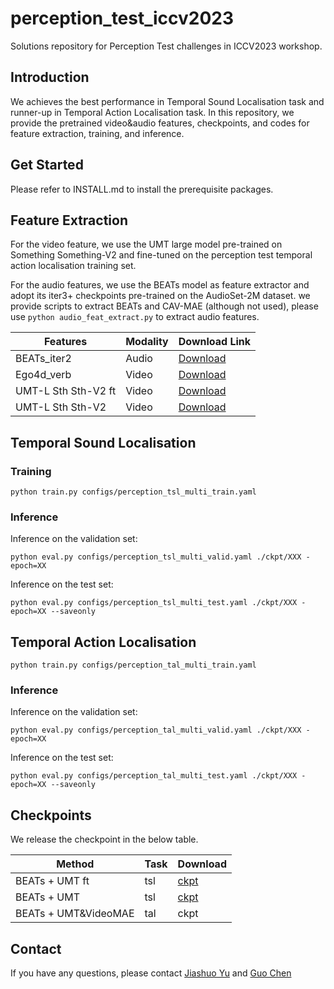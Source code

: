# perception_test_iccv2023
Solutions repository for Perception Test challenges in ICCV2023 workshop.

## Introduction  

We achieves the best performance in Temporal Sound Localisation task and runner-up in Temporal Action Localisation task. In this repository, we provide the pretrained video\&audio features, checkpoints, and codes for feature extraction, training, and inference.

## Get Started  

Please refer to INSTALL.md to install the prerequisite packages.  

## Feature Extraction  

For the video feature, we use the UMT large model pre-trained on Something Something-V2 and fine-tuned on the perception test temporal action localisation training set. 

For the audio features, we use the BEATs model as feature extractor and adopt its iter3+ checkpoints pre-trained on the AudioSet-2M dataset. we provide scripts to extract BEATs and CAV-MAE (although not used), please use `python audio_feat_extract.py` to extract audio features.

| Features | Modality | Download Link |
|---|---|---|
| BEATs_iter2 | Audio | [Download](https://pjlab-gvm-data.oss-cn-shanghai.aliyuncs.com/opengvlab/perception_test_iccv2023/pt_tsl_beats_iter3_feature.zip) |
| Ego4d_verb | Video | [Download](https://pjlab-gvm-data.oss-cn-shanghai.aliyuncs.com/opengvlab/perception_test_iccv2023/pt_tal_videomae_large_ego4d_verb_feature_s4.zip) |
| UMT-L Sth Sth-V2 ft | Video | [Download](https://pjlab-gvm-data.oss-cn-shanghai.aliyuncs.com/opengvlab/perception_test_iccv2023/pt_tal_umt_large_sthv2_perception_test_ft1_feature_s2.zip) |
| UMT-L Sth Sth-V2 | Video | [Download](https://pjlab-gvm-data.oss-cn-shanghai.aliyuncs.com/opengvlab/perception_test_iccv2023/pt_tal_umt_large_sthv2_feature_s4.zip) |


## Temporal Sound Localisation  

### Training  

`python train.py configs/perception_tsl_multi_train.yaml`  

### Inference  

Inference on the validation set:  

`python eval.py configs/perception_tsl_multi_valid.yaml ./ckpt/XXX -epoch=XX`  

Inference on the test set:  

`python eval.py configs/perception_tsl_multi_test.yaml ./ckpt/XXX -epoch=XX --saveonly`  

## Temporal Action Localisation  

`python train.py configs/perception_tal_multi_train.yaml`  

### Inference  

Inference on the validation set:  

`python eval.py configs/perception_tal_multi_valid.yaml ./ckpt/XXX -epoch=XX`  

Inference on the test set:  

`python eval.py configs/perception_tal_multi_test.yaml ./ckpt/XXX -epoch=XX --saveonly`  

## Checkpoints  

We release the checkpoint in the below table.  

| Method | Task | Download |
|---|---|---|
| BEATs + UMT ft | tsl | [ckpt](https://pjlab-gvm-data.oss-cn-shanghai.aliyuncs.com/opengvlab/perception_test_iccv2023/tsl_multi_ft_epoch20.pth.tar ) |
| BEATs + UMT | tsl | [ckpt](https://pjlab-gvm-data.oss-cn-shanghai.aliyuncs.com/opengvlab/perception_test_iccv2023/tsl_multi_epoch20.pth.tar ) |
| BEATs + UMT\&VideoMAE | tal | ckpt |


## Contact  

If you have any questions, please contact [Jiashuo Yu](mailto:yujiashuo[at]pjlab.org.cn) and [Guo Chen](chenguo1177[at]gmail.com)